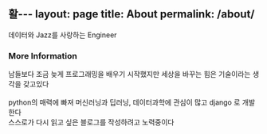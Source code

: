 활---
layout: page
title: About
permalink: /about/
---

데이터와 Jazz를 사랑하는 Engineer   

### More Information

남들보다 조금 늦게 프로그래밍을 배우기 시작했지만 세상을 바꾸는 힘은 기술이라는 생각을 갖고있다<br>  
python의 매력에 빠져 머신러닝과 딥러닝, 데이터과학에 관심이 많고 django 로 개발한다<br>
스스로가 다시 읽고 싶은 블로그를 작성하려고 노력중이다<br>
